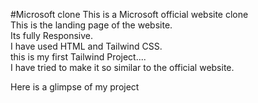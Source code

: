 #Microsoft clone
This is a Microsoft official website clone<br>
This is the landing page of the website.<br>
Its fully Responsive.<br>
I have used HTML and Tailwind CSS.<br>
this is my first Tailwind Project....<br>
I have tried to make it so similar to the official website.<br>



Here is a glimpse of my project<br>
